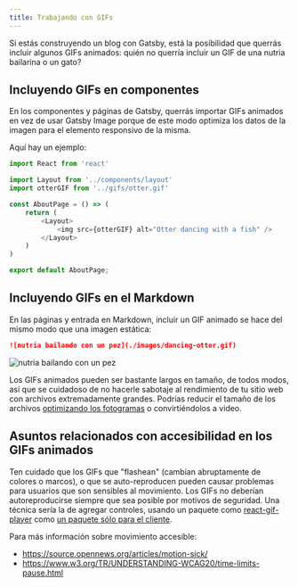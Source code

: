 ```yaml
---
title: Trabajando con GIFs
---
```


Si estás construyendo un blog con Gatsby, está la posibilidad que querrás incluir algunos GIFs animados: quién no querría incluir un GIF de una nutria bailarina o un gato?

## Incluyendo GIFs en componentes

En los componentes y páginas de Gatsby, querrás importar GIFs animados en vez de usar Gatsby Image porque de este modo optimiza los datos de la imagen para el elemento responsivo de la misma.

Aquí hay un ejemplo:

```jsx:title=pages/about.js
import React from 'react'

import Layout from '../components/layout'
import otterGIF from '../gifs/otter.gif'

const AboutPage = () => (
    return (
        <Layout>
            <img src={otterGIF} alt="Otter dancing with a fish" />
        </Layout>
    )
)

export default AboutPage;
```

## Incluyendo GIFs en el Markdown

En las páginas y entrada en Markdown, incluir un GIF animado se hace del mismo modo que una imagen estática:

```markdown
![nutria bailando con un pez](./images/dancing-otter.gif)
```

![nutria bailando con un pez](./images/dancing-otter.gif)

Los GIFs animados pueden ser bastante largos en tamaño, de todos modos, así que se cuidadoso de no hacerle sabotaje al rendimiento de tu sitio web con archivos extremadamente grandes. Podrías reducir el tamaño de los archivos [optimizando los fotogramas](https://skylilies.livejournal.com/244378.html) o convirtiéndolos a video.

## Asuntos relacionados con accesibilidad en los GIFs animados

Ten cuidado que los GIFs que "flashean" (cambian abruptamente de colores o marcos), o que se auto-reproducen pueden causar problemas para usuarios que son sensibles al movimiento. Los GIFs no deberían autoreproducirse siempre que sea posible por motivos de seguridad. Una técnica sería la de agregar controles, usando un paquete como [react-gif-player](https://www.npmjs.com/package/react-gif-player) como [un paquete sólo para el cliente](/docs/using-client-side-only-packages/).

Para más información sobre movimiento accesible:

- https://source.opennews.org/articles/motion-sick/
- https://www.w3.org/TR/UNDERSTANDING-WCAG20/time-limits-pause.html

